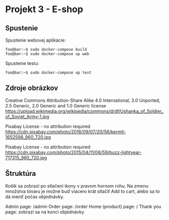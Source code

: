 # Projekt 3 - E-shop

## Spustenie

Spustenie webovej aplikácie:
```console
foo@bar:~$ sudo docker-compose build
foo@bar:~$ sudo docker-compose up web
```

Spustenie testu:
```console
foo@bar:~$ sudo docker-compose up test
```

## Zdroje obrázkov


Creative Commons Attribution-Share Alike 4.0 International, 3.0 Unported, 2.5 Generic, 2.0 Generic and 1.0 Generic license
https://upload.wikimedia.org/wikipedia/commons/d/df/Ushanka_of_Soldier_of_Soviet_Army-1.jpg

Pixabay License - no attribution required
https://cdn.pixabay.com/photo/2016/09/07/20/56/kermit-1652598_960_720.jpg

Pixabay License - no attribution required
https://cdn.pixabay.com/photo/2015/04/11/06/59/buzz-lightyear-717315_960_720.jpg

## Štruktúra

Košík sa zobrazí po stlačení ikony v pravom hornom rohu. Na zmenu množstva tovaru je možné buď viacero krát stlačiť Add to cart, alebo sa to dá meniť počas objednávky.

Admin page: /admin
Order page: /order
Home (product) page: /
Thank you page: zobrazí sa na konci objednávky


